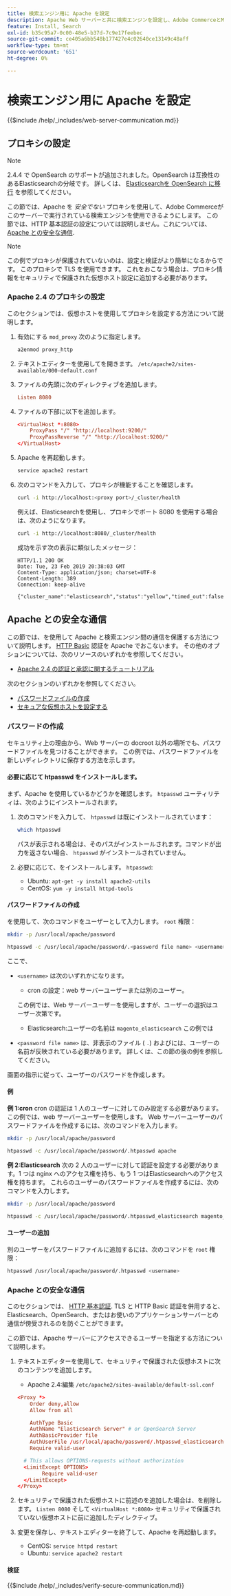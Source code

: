```yaml
---
title: 検索エンジン用に Apache を設定
description: Apache Web サーバーと共に検索エンジンを設定し、Adobe CommerceとMagento Open Sourceのオンプレミスインストールを行うには、次の手順に従います。
feature: Install, Search
exl-id: b35c95a7-0c00-48e5-b37d-7c9e17feebec
source-git-commit: ce405a6bb548b177427e4c02640ce13149c48aff
workflow-type: tm+mt
source-wordcount: '651'
ht-degree: 0%

---
```


# 検索エンジン用に Apache を設定

{{$include /help/_includes/web-server-communication.md}}

## プロキシの設定

>[!NOTE]
>
>2.4.4 で OpenSearch のサポートが追加されました。OpenSearch は互換性のあるElasticsearchの分岐です。 詳しくは、 [Elasticsearchを OpenSearch に移行](../../../upgrade/prepare/opensearch-migration.md) を参照してください。

この節では、Apache を *安全でない* プロキシを使用して、Adobe Commerceがこのサーバーで実行されている検索エンジンを使用できるようにします。 この節では、HTTP 基本認証の設定については説明しません。これについては、 [Apache との安全な通信](#secure-communication-with-apache).

>[!NOTE]
>
>この例でプロキシが保護されていないのは、設定と検証がより簡単になるからです。 このプロキシで TLS を使用できます。 これをおこなう場合は、プロキシ情報をセキュリティで保護された仮想ホスト設定に追加する必要があります。

### Apache 2.4 のプロキシの設定

このセクションでは、仮想ホストを使用してプロキシを設定する方法について説明します。

1. 有効にする `mod_proxy` 次のように指定します。

   ```bash
   a2enmod proxy_http
   ```

1. テキストエディターを使用してを開きます。 `/etc/apache2/sites-available/000-default.conf`
1. ファイルの先頭に次のディレクティブを追加します。

   ```conf
   Listen 8080
   ```

1. ファイルの下部に以下を追加します。

   ```conf
   <VirtualHost *:8080>
       ProxyPass "/" "http://localhost:9200/"
       ProxyPassReverse "/" "http://localhost:9200/"
   </VirtualHost>
   ```

1. Apache を再起動します。

   ```bash
   service apache2 restart
   ```

1. 次のコマンドを入力して、プロキシが機能することを確認します。

   ```bash
   curl -i http://localhost:<proxy port>/_cluster/health
   ```

   例えば、Elasticsearchを使用し、プロキシでポート 8080 を使用する場合は、次のようになります。

   ```bash
   curl -i http://localhost:8080/_cluster/health
   ```

   成功を示す次の表示に類似したメッセージ：

   ```terminal
   HTTP/1.1 200 OK
   Date: Tue, 23 Feb 2019 20:38:03 GMT
   Content-Type: application/json; charset=UTF-8
   Content-Length: 389
   Connection: keep-alive
   
   {"cluster_name":"elasticsearch","status":"yellow","timed_out":false,"number_of_nodes":1,"number_of_data_nodes":1,"active_primary_shards":5,"active_shards":5,"relocating_shards":0,"initializing_shards":0,"unassigned_shards":5,"delayed_unassigned_shards":0,"number_of_pending_tasks":0,"number_of_in_flight_fetch":0,"task_max_waiting_in_queue_millis":0,"active_shards_percent_as_number":50.0}
   ```

## Apache との安全な通信

この節では、を使用して Apache と検索エンジン間の通信を保護する方法について説明します。 [HTTP Basic](https://datatracker.ietf.org/doc/html/rfc2617) 認証を Apache でおこないます。 その他のオプションについては、次のリソースのいずれかを参照してください。

* [Apache 2.4 の認証と承認に関するチュートリアル](https://httpd.apache.org/docs/2.4/howto/auth.html)

次のセクションのいずれかを参照してください。

* [パスワードファイルの作成](#create-a-password)
* [セキュアな仮想ホストを設定する](#secure-communication-with-apache)

### パスワードの作成

セキュリティ上の理由から、Web サーバーの docroot 以外の場所でも、パスワードファイルを見つけることができます。 この例では、パスワードファイルを新しいディレクトリに保存する方法を示します。

#### 必要に応じて htpasswd をインストールします。

まず、Apache を使用しているかどうかを確認します。 `htpasswd` ユーティリティは、次のようにインストールされます。

1. 次のコマンドを入力して、 `htpasswd` は既にインストールされています：

   ```bash
   which htpasswd
   ```

   パスが表示される場合は、そのパスがインストールされます。コマンドが出力を返さない場合、 `htpasswd` がインストールされていません。

1. 必要に応じて、をインストールします。 `htpasswd`:

   * Ubuntu: `apt-get -y install apache2-utils`
   * CentOS: `yum -y install httpd-tools`

#### パスワードファイルの作成

を使用して、次のコマンドをユーザーとして入力します。 `root` 権限：

```bash
mkdir -p /usr/local/apache/password
```

```bash
htpasswd -c /usr/local/apache/password/.<password file name> <username>
```

ここで、

* `<username>` は次のいずれかになります。

   * cron の設定：web サーバーユーザーまたは別のユーザー。

  この例では、Web サーバーユーザーを使用しますが、ユーザーの選択はユーザー次第です。

   * Elasticsearch:ユーザーの名前は `magento_elasticsearch` この例では

* `<password file name>` は、非表示のファイル ( `.`) およびには、ユーザーの名前が反映されている必要があります。 詳しくは、この節の後の例を参照してください。

画面の指示に従って、ユーザーのパスワードを作成します。

#### 例

**例 1:cron**
cron の認証は 1 人のユーザーに対してのみ設定する必要があります。この例では、web サーバーユーザーを使用します。 Web サーバーユーザーのパスワードファイルを作成するには、次のコマンドを入力します。

```bash
mkdir -p /usr/local/apache/password
```

```bash
htpasswd -c /usr/local/apache/password/.htpasswd apache
```

**例 2:Elasticsearch**
次の 2 人のユーザーに対して認証を設定する必要があります。1 つは nginx へのアクセス権を持ち、もう 1 つはElasticsearchへのアクセス権を持ちます。 これらのユーザーのパスワードファイルを作成するには、次のコマンドを入力します。

```bash
mkdir -p /usr/local/apache/password
```

```bash
htpasswd -c /usr/local/apache/password/.htpasswd_elasticsearch magento_elasticsearch
```

#### ユーザーの追加

別のユーザーをパスワードファイルに追加するには、次のコマンドを `root` 権限：

```bash
htpasswd /usr/local/apache/password/.htpasswd <username>
```

### Apache との安全な通信

このセクションでは、 [HTTP 基本認証](https://httpd.apache.org/docs/2.2/howto/auth.html). TLS と HTTP Basic 認証を併用すると、Elasticsearch、OpenSearch、またはお使いのアプリケーションサーバーとの通信が傍受されるのを防ぐことができます。

この節では、Apache サーバーにアクセスできるユーザーを指定する方法について説明します。

1. テキストエディターを使用して、セキュリティで保護された仮想ホストに次のコンテンツを追加します。

   * Apache 2.4:編集 `/etc/apache2/sites-available/default-ssl.conf`

   ```conf
   <Proxy *>
       Order deny,allow
       Allow from all
   
       AuthType Basic
       AuthName "Elasticsearch Server" # or OpenSearch Server
       AuthBasicProvider file
       AuthUserFile /usr/local/apache/password/.htpasswd_elasticsearch
       Require valid-user
   
     # This allows OPTIONS-requests without authorization
     <LimitExcept OPTIONS>
           Require valid-user
     </LimitExcept>
   </Proxy>
   ```

1. セキュリティで保護された仮想ホストに前述のを追加した場合は、を削除します。 `Listen 8080` そして `<VirtualHost *:8080>` セキュリティで保護されていない仮想ホストに前に追加したディレクティブ。

1. 変更を保存し、テキストエディターを終了して、Apache を再起動します。

   * CentOS: `service httpd restart`
   * Ubuntu: `service apache2 restart`

#### 検証

{{$include /help/_includes/verify-secure-communication.md}}
